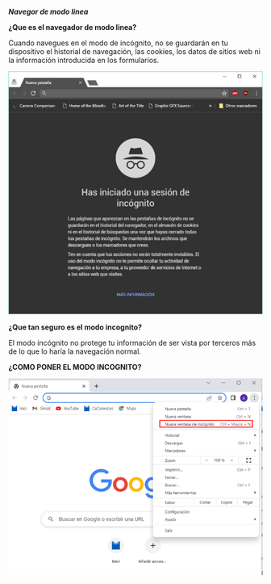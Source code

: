 _**Navegor de modo linea**_

**¿Que es el navegador de modo linea?**

Cuando navegues en el modo de incógnito, no se guardarán en tu dispositivo el historial de navegación, las cookies, los datos de sitios web ni la información introducida en los formularios.

![Incognito](https://github.com/100007821/SXM2_M8UF1A1_HistoriaWeb_1993_NavegadorModoLinea__AlexNaranjo/blob/main/incog-730x696.png)

**¿Que tan seguro es el modo incognito?**

El modo incógnito no protege tu información de ser vista por terceros más de lo que lo haría la navegación normal. 


**¿COMO PONER EL MODO INCOGNITO?**

![INCOGNITO](https://github.com/100007821/SXM2_M8UF1A1_HistoriaWeb_1993_NavegadorModoLinea__AlexNaranjo/blob/main/modo%20incognito.png)
